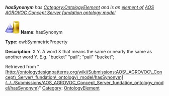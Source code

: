 ___hasSynonym__ has [Category:OntologyElement](../../Category/OntologyElement "Category:OntologyElement") and is an [element of](../../Property/ElementOf "Property:ElementOf") [AOS AGROVOC Concept Server fundation ontology model](../../Submissions/AOS_AGROVOC_Concept_Server_fundation_ontology_model "Submissions:AOS AGROVOC Concept Server fundation ontology model")_


  




[![ObjectProperty](../../images/thumb/c/c3/ObjectProperty.gif/45px-ObjectProperty.gif)](../../Image/ObjectProperty.gif "ObjectProperty")
__Name__: hasSynonym 


__Type:__ owl:SymmetricProperty 


__Description__: X <has synonym> Y. A word X that means the same or nearly the same as another word Y. E.g. "bucket" <has synonym> "pail"; "pail" <has synonym> "bucket"; 





Retrieved from "[http://ontologydesignpatterns.org/wiki/Submissions:AOS\_AGROVOC\_Concept\_Server\_fundation\_ontology\_model/hasSynonym](../../Submissions/AOS_AGROVOC_Concept_Server_fundation_ontology_model/hasSynonym)"
 [Category](http://ontologydesignpatterns.org/wiki/Special:Categories "Special:Categories"): [OntologyElement](../../Category/OntologyElement "Category:OntologyElement")